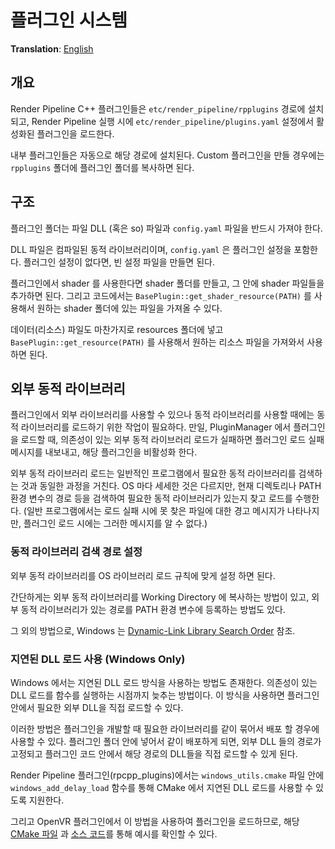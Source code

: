 # 플러그인 시스템
**Translation**: [English](../plugin_system.md)

## 개요
Render Pipeline C++ 플러그인들은 `etc/render_pipeline/rpplugins` 경로에 설치되고,
Render Pipeline 실행 시에 `etc/render_pipeline/plugins.yaml` 설정에서 활성화된 플러그인을 로드한다.

내부 플러그인들은 자동으로 해당 경로에 설치된다.
Custom 플러그인을 만들 경우에는 `rpplugins` 폴더에 플러그인 폴더를 복사하면 된다.



## 구조
플러그인 폴더는 파일 DLL (혹은 so) 파일과 `config.yaml` 파일을 반드시 가져야 한다.

DLL 파일은 컴파일된 동적 라이브러리이며, `config.yaml` 은 플러그인 설정을 포함한다.
플러그인 설정이 없다면, 빈 설정 파일을 만들면 된다.

플러그인에서 shader 를 사용한다면 shader 폴더를 만들고, 그 안에 shader 파일들을 추가하면 된다.
그리고 코드에서는 `BasePlugin::get_shader_resource(PATH)` 를 사용해서 원하는 shader 폴더에 있는
파일을 가져올 수 있다.

데이터(리소스) 파일도 마찬가지로 resources 폴더에 넣고 `BasePlugin::get_resource(PATH)` 를 사용해서
원하는 리소스 파일을 가져와서 사용하면 된다.



## 외부 동적 라이브러리
플러그인에서 외부 라이브러리를 사용할 수 있으나 동적 라이브러리를 사용할 때에는 동적 라이브러리를 로드하기 위한 작업이 필요하다.
만일, PluginManager 에서 플러그인을 로드할 때, 의존성이 있는 외부 동적 라이브러리 로드가 실패하면
플러그인 로드 실패 메시지를 내보내고, 해당 플러그인을 비활성화 한다.

외부 동적 라이브러리 로드는 일반적인 프로그램에서 필요한 동적 라이브러리를 검색하는 것과 동일한 과정을 거친다.
OS 마다 세세한 것은 다르지만, 현재 디렉토리나 PATH 환경 변수의 경로 등을 검색하여 필요한 동적 라이브러리가 있는지 찾고
로드를 수행한다. (일반 프로그램에서는 로드 실패 시에 못 찾은 파일에 대한 경고 메시지가 나타나지만,
플러그인 로드 시에는 그러한 메시지를 알 수 없다.)

### 동적 라이브러리 검색 경로 설정
외부 동적 라이브러리를 OS 라이브러리 로드 규칙에 맞게 설정 하면 된다.

간단하게는 외부 동적 라이브러리를 Working Directory 에 복사하는 방법이 있고, 외부 동적 라이브러리가 있는 경로를
PATH 환경 변수에 등록하는 방법도 있다.

그 외의 방법으로, Windows 는 [Dynamic-Link Library Search Order](https://msdn.microsoft.com/library/windows/desktop/ms682586(v=vs.85).aspx) 참조.

### 지연된 DLL 로드 사용 (Windows Only)
Windows 에서는 지연된 DLL 로드 방식을 사용하는 방법도 존재한다. 의존성이 있는 DLL 로드를 함수를 실행하는 시점까지
늦추는 방법이다. 이 방식을 사용하면 플러그인 안에서 필요한 외부 DLL을 직접 로드할 수 있다.

이러한 방법은 플러그인을 개발할 때 필요한 라이브러리를 같이 묶어서 배포 할 경우에 사용할 수 있다.
플러그인 폴더 안에 넣어서 같이 배포하게 되면, 외부 DLL 들의 경로가 고정되고 플러그인 코드 안에서 해당 경로의 DLL들을
직접 로드할 수 있게 된다.

Render Pipeline 플러그인(rpcpp_plugins)에서는 `windows_utils.cmake` 파일 안에 `windows_add_delay_load` 함수를 통해
CMake 에서 지연된 DLL 로드를 사용할 수 있도록 지원한다.

그리고 OpenVR 플러그인에서 이 방법을 사용하여 플러그인을 로드하므로,
해당 [CMake 파일](https://github.com/bluekyu/rpcpp_plugins/blob/master/openvr/CMakeLists.txt)
과 [소스 코드](https://github.com/bluekyu/rpcpp_plugins/blob/master/openvr/src/openvr_plugin.cpp)를 통해 예시를
확인할 수 있다.
